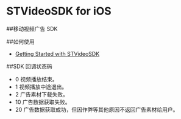 # STVideoSDK for iOS
##移动视频广告 SDK

##如何使用
- [Getting Started with STVideoSDK](https://github.com/shunfei/STVideoSDK-iOS/blob/master/Doc/Getting_Started.md)

##SDK 回调状态码
* 0		视频播放结束。
* 1		视频播放中途退出。
* 2		广告素材下载失败。
* 10	广告数据获取失败。
* 20	广告数据获取成功，但因作弊等其他原因不返回广告素材给用户。
